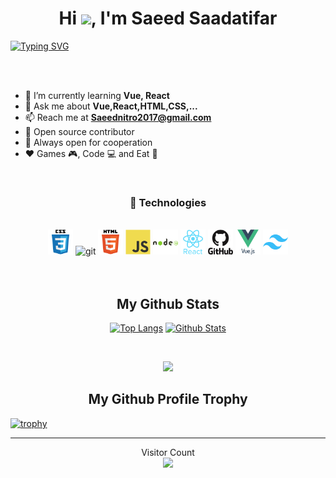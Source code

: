 <div align="center">
  <h1 align="center">Hi <img src="https://media.giphy.com/media/hvRJCLFzcasrR4ia7z/giphy.gif"  width="50px" >, I'm Saeed Saadatifar</h1>
</div>

<div>
  
[![Typing SVG](https://readme-typing-svg.herokuapp.com?font=Robot-Bold&size=40&color=FFC300&center=true&vCenter=true&width=900&height=110&lines=Saeed+Saadatifar;Age+23;FrontEnd+Developer;Vue+and+React;Programmer+and+Gamer;Tech-savvy+person+from+Iran)](https://git.io/typing-svg)

<br>
<br>

- 🌱 I’m currently learning **Vue, React**
- 💬 Ask me about **Vue,React,HTML,CSS,...**
- 📫 Reach me at **Saeednitro2017@gmail.com**
- 🚢 Open source contributor
- 🤝 Always open for cooperation
- ❤️ Games 🎮, Code 💻 and Eat 🍔

</div>
<br>
<h3 align="center"><a id="user-content-about-me" class="anchor" aria-hidden="true" href="#top-technologies"></a>🚀 Technologies</h3>
<br>
<div align="center"> 
  <img href="https://www.w3schools.com/css/" src="https://raw.githubusercontent.com/devicons/devicon/master/icons/css3/css3-original-wordmark.svg" alt="css3" width="40" height="40"/>
  <img href="https://git-scm.com/"  src="https://www.vectorlogo.zone/logos/git-scm/git-scm-icon.svg" alt="git" width="40" height="40"/> 
  <img href="https://www.w3.org/html/"  src="https://raw.githubusercontent.com/devicons/devicon/master/icons/html5/html5-original-wordmark.svg" alt="html5" width="40" height="40"/> 
  <img href="https://developer.mozilla.org/en-US/docs/Web/JavaScript"  src="https://raw.githubusercontent.com/devicons/devicon/master/icons/javascript/javascript-original.svg" alt="javascript" width="40" height="40"/>  
  <img href="https://nodejs.org"  src="https://raw.githubusercontent.com/devicons/devicon/master/icons/nodejs/nodejs-original-wordmark.svg" alt="nodejs" width="40" height="40"/>
  <img href="https://reactjs.org/"  src="https://raw.githubusercontent.com/devicons/devicon/master/icons/react/react-original-wordmark.svg" alt="react" width="40" height="40"/>
  <img href="https://github.com/"  src="https://raw.githubusercontent.com/devicons/devicon/55609aa5bd817ff167afce0d965585c92040787a/icons/github/github-original-wordmark.svg" alt="git" width="40" height="40"/> 
  <img href="https://vuejs.org/" src="https://raw.githubusercontent.com/devicons/devicon/55609aa5bd817ff167afce0d965585c92040787a/icons/vuejs/vuejs-original-wordmark.svg" alt="vue" width="40" height="40"/>
 <img href="https://tailwindcss.com/"  src="https://raw.githubusercontent.com/devicons/devicon/55609aa5bd817ff167afce0d965585c92040787a/icons/tailwindcss/tailwindcss-plain.svg" alt="tailwind" width="40" height="40"/> </div>
<br>
 
<br>
<div align="center">
  <h2 align="center">My Github Stats</h2>

[![Top Langs](https://github-readme-stats.vercel.app/api/top-langs/?username=SaeedOmega&theme=chartreuse-dark&line_height=30)](https://github.com/anuraghazra/github-readme-stats)
[![Github Stats](https://github-readme-stats.vercel.app/api?username=SaeedOmega&hide_border=true&show_icons=true&line_height=30&count_private=true&theme=chartreuse-dark)](https://github.com/anuraghazra/github-readme-stats)
</div>
<br>
<p align="center">
  <img width="100" src="https://user-images.githubusercontent.com/6661165/91657958-61b4fd00-eb00-11ea-9def-dc7ef5367e34.png" />  
  <h2 align="center">My Github Profile Trophy</h2>
</p>

[![trophy](https://github-profile-trophy.vercel.app/?username=SaeedOmega&theme=radical&margin-w=40&margin-h=40)](https://github.com/SaeedOmega)

<p align="center">

<hr>

<p align="center"> 
  Visitor Count<br>
<img src="https://profile-counter.glitch.me/SaeedOmega/count.svg" />
</p>
